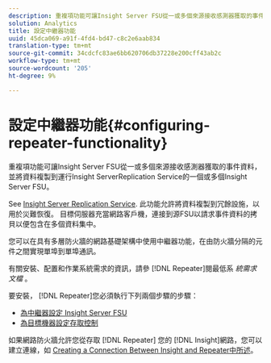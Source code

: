 ```yaml
---
description: 重複項功能可讓Insight Server FSU從一或多個來源接收感測器獲取的事件資料，並將資料複製到運行Insight ServerReplication Service的一個或多個Insight Server FSU。
solution: Analytics
title: 設定中繼器功能
uuid: 45dca069-a91f-4fd4-bd47-c8c2e6aab834
translation-type: tm+mt
source-git-commit: 34cdcfc83ae6bb620706db37228e200cff43ab2c
workflow-type: tm+mt
source-wordcount: '205'
ht-degree: 9%

---
```



# 設定中繼器功能{#configuring-repeater-functionality}

重複項功能可讓Insight Server FSU從一或多個來源接收感測器獲取的事件資料，並將資料複製到運行Insight ServerReplication Service的一個或多個Insight Server FSU。

See [Insight Server Replication Service](../../../../home/c-inst-svr/c-ins-svr-rep-svc/c-ins-svr-rep-svc.md#concept-926e654e80d943a0b6ac44a82a510d92). 此功能允許將資料複製到冗餘設施，以用於災難恢復。 目標伺服器充當網路客戶機，連接到源FSU以請求事件資料的拷貝以便包含在多個資料集中。

您可以在具有多層防火牆的網路基礎架構中使用中繼器功能，在由防火牆分隔的元件之間實現單埠到單埠通訊。

有關安裝、配置和作業系統需求的資訊，請參 [!DNL Repeater]閱最低系 *統需求文檔* 。

要安裝， [!DNL Repeater]您必須執行下列兩個步驟的步驟：

* [為中繼器設定 Insight Server FSU](../../../../home/c-inst-svr/c-rptr-fntly/c-cnfg-rptr-fntly/t-cfg-fsu-rptr.md#task-1ad7fa5777b845f4bd398f97226e56b2)
* [為目標機器設定存取控制](../../../../home/c-inst-svr/c-rptr-fntly/c-cnfg-rptr-fntly/t-cfg-acc-ctrll-tgt-mach.md#task-0e49953728444839bc0a26234501a4c5)

如果網路防火牆允許您從存取 [!DNL Repeater] 您的 [!DNL Insight]網路，您可以建立連線，如 [Creating a Connection Between Insight and Repeater中所述](../../../../home/c-inst-svr/c-rptr-fntly/c-cnfg-rptr-fntly/t-crt-conn-ins-rptr.md#task-785bfe5f0e31484683e4345038add118)。

